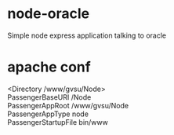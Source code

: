 # node-oracle
Simple node express application talking to oracle

# apache conf
<Directory /www/gvsu/Node>  
        PassengerBaseURI /Node  
        PassengerAppRoot /www/gvsu/Node  
        PassengerAppType node  
        PassengerStartupFile bin/www 
</Directory>
